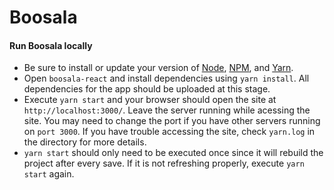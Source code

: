 # Boosala

#### Run Boosala locally
* Be sure to install or update your version of [Node](https://nodejs.org/en/), [NPM](https://www.npmjs.com/), and [Yarn](https://yarnpkg.com/lang/en/docs/install/#mac-stable).
* Open `boosala-react` and install dependencies using `yarn install`. All dependencies for the app should be uploaded at this stage.
* Execute `yarn start` and your browser should open the site at `http://localhost:3000/`. Leave the server running while acessing the site. You may need to change the port if you have other servers running on `port 3000`. If you have trouble accessing the site, check `yarn.log` in the directory for more details.
* `yarn start` should only need to be executed once since it will rebuild the project after every save. If it is not refreshing properly, execute `yarn start` again.
